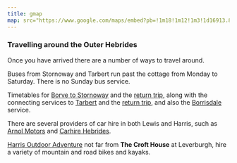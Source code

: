 ```yaml
---
title: gmap
map: src="https://www.google.com/maps/embed?pb=!1m18!1m12!1m3!1d16913.865928858722!2d-7.011691000000093!3d57.840109004194154!2m3!1f0!2f0!3f0!3m2!1i1024!2i768!4f13.1!3m3!1m2!1s0x488d9fdcef1672e9%3A0xeaf481e50e2725e8!2sBorve%2C+Isle+of+Harris%2C+Na+h-Eileanan+an+Iar+HS3!5e1!3m2!1sen!2suk!4v1427381153798" width="450" height="650" frameborder="0" style="border:0" scrolling="no"
---
```

### Travelling around the Outer Hebrides

Once you have arrived there are a number of ways to travel around.

Buses from Stornoway and Tarbert run past the cottage from Monday to Saturday. There is no Sunday bus service.

Timetables for [Borve to Stornoway](http://www.cne-siar.gov.uk/travel/busservice/current/documents/lewisandharris/W10%20Leverburgh%20to%20Stornoway.pdf) and the [return trip](http://www.cne-siar.gov.uk/travel/busservice/current/documents/lewisandharris/W10%20Stornoway%20to%20Leverburgh.pdf), along with the connecting services to [Tarbert](http://www.cne-siar.gov.uk/travel/busservice/current/documents/lewisandharris/W13%20Harris%20East%20to%20Tarbert.pdf) and the [return trip](http://www.cne-siar.gov.uk/travel/busservice/current/documents/lewisandharris/W13%20Harris%20East%20to%20Tarbert.pdf), and also the [Borrisdale](http://www.cne-siar.gov.uk/travel/busservice/current/documents/lewisandharris/W15%20Strond.pdf) service.

There are several providers of car hire in both Lewis and Harris, such as [Arnol Motors](http://www.arnolmotors.com/car-hire/) and [Carhire Hebrides](http://www.carhire-hebrides.co.uk/our-vehicles/).

[Harris Outdoor Adventure](http://www.harrisoutdoor.co.uk/) not far from **The Croft House** at Leverburgh, hire a variety of mountain and road bikes and kayaks.
